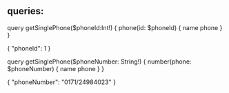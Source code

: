 ## queries: 

query getSinglePhone($phoneId:Int!) {
  phone(id: $phoneId) {
    name
    phone
  }
}

{
  "phoneId": 1
}



query getSinglePhone($phoneNumber: String!) {
  number(phone: $phoneNumber) {
    name
    phone
  }
}

{
  "phoneNumber": "0171/24984023"
}